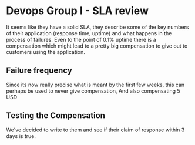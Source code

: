 # Devops Group I - SLA review
It seems like they have a solid SLA, they describe some of the key numbers of their application (response time, uptime) and what happens in the process of failures. Even to the point of 0.1% uptime there is a compensation which might lead to a pretty big compensation to give out to customers using the application.
## Failure frequency
Since its now really precise what is meant by the first few weeks, this can perhaps be used to never give compensation, And also compensating 5 USD 
## Testing the Compensation
We've decided to write to them and see if their claim of response within 3 days is true.